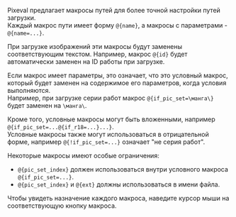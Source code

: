 Pixeval предлагает макросы путей для более точной настройки путей загрузки.\
Каждый макрос пути имеет форму `@{name}`, а макросы с параметрами - `@{name=...}`.

При загрузке изображений эти макросы будут заменены соответствующим текстом. Например, макрос `@{id}` будет автоматически заменен на ID работы при загрузке.

Если макрос имеет параметры, это означает, что это условный макрос, который будет заменен на содержимое его параметров, когда условия выполняются.\
Например, при загрузке серии работ макрос `@{if_pic_set=\манга\}` будет заменен на `\манга\`.

Кроме того, условные макросы могут быть вложенными, например `@{if_pic_set=...@{if_r18=...}...}`.\
Условные макросы также могут использоваться в отрицательной форме, например `@{!if_pic_set=...}` означает "не серия работ".

Некоторые макросы имеют особые ограничения:

- `@{pic_set_index}` должен использоваться внутри условного макроса `@{if_pic_set=...}`.
- `@{pic_set_index}` и `@{ext}` должны использоваться в имени файла.

Чтобы увидеть назначение каждого макроса, наведите курсор мыши на соответствующую кнопку макроса.
